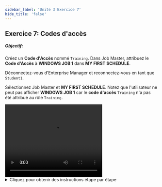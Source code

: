 ```yaml
---
sidebar_label: 'Unité 3 Exercice 7'
hide_title: 'false'
---
```


## Exercice 7: Codes d'accès

##### Objectif:

Créez un **Code d'Accès** nommé ```Training```. Dans Job Master, attribuez le **Code d'Accès** à **WINDOWS JOB 1** dans **MY FIRST SCHEDULE**.

Déconnectez-vous d'Enterprise Manager et reconnectez-vous en tant que ```Student1```.

Sélectionnez Job Master et **MY FIRST SCHEDULE**. Notez que l'utilisateur ne peut pas afficher **WINDOWS JOB 1** car le **code d'accès** ```Training``` n'a pas été attribué au rôle ```Training```.


<div>
<video width="320" height="240" controls>
  <source src="videobasic/U3E7.mp4" type="video/mp4"></source>
Votre navigateur ne prend pas en charge la vidéo.
</video>
</div>

<details>

<summary>Cliquez pour obtenir des instructions étape par étape</summary>

1. Sous la rubrique **Sécurité**, double-cliquez sur **Codes d'Accès**.
2. Cliquez sur le bouton **Ajouter** dans la barre d'outils **Codes d'accès**.
3. Tapez ```Training``` dans le champ **Nom**.
4. Tapez **Ceci est un code d'accès pour la formation** dans le champ Documentation.
5. Cliquez sur le bouton **Sauvegarder** dans la barre d'outils **Codes d’accès**.
6. Fermez l'onglet **Codes d'accès**.
7. Assurez-vous que vous êtes connecté avec votre identifiant ```SMATRAINING\SMAUSER```.
8. Sous la rubrique **Administration**, double-cliquez sur **Job Master**.
9. Sélectionnez **My first schedule** dans la liste déroulante **Schedule**.
10. Sélectionnez **Windows Job 1** dans la liste déroulante **Job**.
11. Dans la liste déroulante **Code d'Accès**, sélectionnez **Training**.
12. Cliquez sur **Sauvegarder** pour enregistrer le Job et fermez l'onglet **Job Master**.
13. Déconnectez-vous d'Enterprise Manager. Cliquez sur le bouton **Deconnexion** ou sélectionnez Deconnexion dans la barre de menus d'Enterprise Manager.
14. Cliquez sur **OK** pour confirmer que vous vous déconnectez.
15. À partir de l'écran de connexion OpCon/xps, tapez ```Student1``` dans le champ **Compte utilisateur** et ```Password1``` dans le champ **Mot de passe**. Cliquez sur Connexion pour vous connecter.
16. Sous la rubrique **Administration**, double-cliquez sur **Job Master**.
17. Sélectionnez **My first Schedule** dans la liste déroulante **Schedule**.
18. Cliquez sur la liste déroulante Job. Que voyez-vous ? Pourquoi ?
19. Fermez l'onglet **Job Master**, puis déconnectez-vous d'Enterprise Manager. Cliquez sur **OK** pour confirmer que vous vous déconnectez.
20. À partir de l'écran de connexion OpCon/xps, laissez les champs **Compte utilisateur** et **Mot de passe** vides et cliquez sur **Connexion**.

</details>
